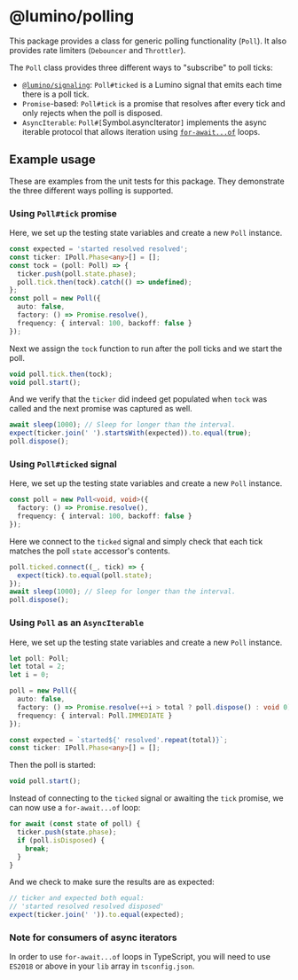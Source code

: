 # @lumino/polling

This package provides a class for generic polling functionality (`Poll`). It
also provides rate limiters (`Debouncer` and `Throttler`).

The `Poll` class provides three different ways to "subscribe" to poll ticks:

- [`@lumino/signaling`](../signaling/): `Poll#ticked` is a Lumino signal that
  emits each time there is a poll tick.
- `Promise`-based: `Poll#tick` is a promise that resolves after every tick and
  only rejects when the poll is disposed.
- `AsyncIterable`: `Poll#[`Symbol.asyncIterator`]` implements the async iterable
  protocol that allows iteration using [`for-await...of`](https://developer.mozilla.org/en-US/docs/Web/JavaScript/Reference/Statements/for-await...of) loops.

## Example usage

These are examples from the unit tests for this package. They
demonstrate the three different ways polling is supported.

### Using `Poll#tick` promise

Here, we set up the testing state variables and create a new `Poll` instance.

```typescript
const expected = 'started resolved resolved';
const ticker: IPoll.Phase<any>[] = [];
const tock = (poll: Poll) => {
  ticker.push(poll.state.phase);
  poll.tick.then(tock).catch(() => undefined);
};
const poll = new Poll({
  auto: false,
  factory: () => Promise.resolve(),
  frequency: { interval: 100, backoff: false }
});
```

Next we assign the `tock` function to run after the poll ticks and
we start the poll.

```typescript
void poll.tick.then(tock);
void poll.start();
```

And we verify that the `ticker` did indeed get populated when `tock`
was called and the next promise was captured as well.

```typescript
await sleep(1000); // Sleep for longer than the interval.
expect(ticker.join(' ').startsWith(expected)).to.equal(true);
poll.dispose();
```

### Using `Poll#ticked` signal

Here, we set up the testing state variables and create a new `Poll` instance.

```typescript
const poll = new Poll<void, void>({
  factory: () => Promise.resolve(),
  frequency: { interval: 100, backoff: false }
});
```

Here we connect to the `ticked` signal and simply check that each
tick matches the poll `state` accessor's contents.

```typescript
poll.ticked.connect((_, tick) => {
  expect(tick).to.equal(poll.state);
});
await sleep(1000); // Sleep for longer than the interval.
poll.dispose();
```

### Using `Poll` as an `AsyncIterable`

Here, we set up the testing state variables and create a new `Poll` instance.

```typescript
let poll: Poll;
let total = 2;
let i = 0;

poll = new Poll({
  auto: false,
  factory: () => Promise.resolve(++i > total ? poll.dispose() : void 0),
  frequency: { interval: Poll.IMMEDIATE }
});

const expected = `started${' resolved'.repeat(total)}`;
const ticker: IPoll.Phase<any>[] = [];
```

Then the poll is started:

```typescript
void poll.start();
```

Instead of connecting to the `ticked` signal or awaiting the `tick` promise, we can now use a `for-await...of` loop:

```typescript
for await (const state of poll) {
  ticker.push(state.phase);
  if (poll.isDisposed) {
    break;
  }
}
```

And we check to make sure the results are as expected:

```typescript
// ticker and expected both equal:
// 'started resolved resolved disposed'
expect(ticker.join(' ')).to.equal(expected);
```

### Note for consumers of async iterators

In order to use `for-await...of` loops in TypeScript, you will need to use `ES2018` or above in your `lib` array in `tsconfig.json`.
